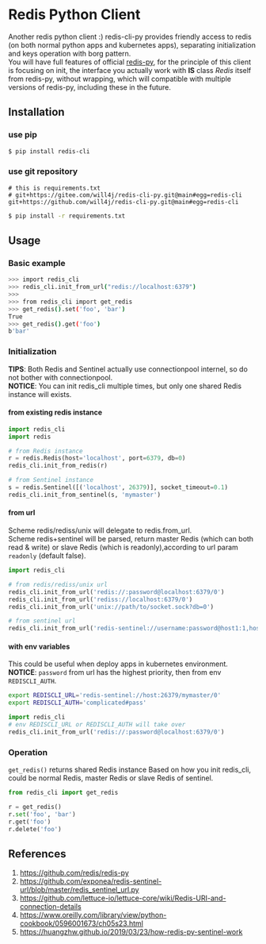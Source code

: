 # Redis Python Client
Another redis python client :) redis-cli-py provides friendly access to redis (on both normal python apps and kubernetes apps), separating initialization and keys operation with borg pattern.  
You will have full features of official [redis-py](https://github.com/redis/redis-py), for the principle of this client is focusing on init, the interface you actually work with **IS** class *Redis* itself from redis-py, without wrapping, which will compatible with multiple versions of redis-py, including these in the future.

## Installation
### use pip
```bash
$ pip install redis-cli
```
### use git repository
```text
# this is requirements.txt
# git+https://gitee.com/will4j/redis-cli-py.git@main#egg=redis-cli
git+https://github.com/will4j/redis-cli-py.git@main#egg=redis-cli 
```
```bash
$ pip install -r requirements.txt
```

## Usage
### Basic example
```bash
>>> import redis_cli
>>> redis_cli.init_from_url("redis://localhost:6379")
>>>
>>> from redis_cli import get_redis
>>> get_redis().set('foo', 'bar')
True
>>> get_redis().get('foo')
b'bar'
```

### Initialization
**TIPS**: Both Redis and Sentinel actually use connectionpool internel, so do not bother with connectionpool.  
**NOTICE**: You can init redis_cli multiple times, but only one shared Redis instance will exists.
#### from existing redis instance
```python
import redis_cli
import redis

# from Redis instance
r = redis.Redis(host='localhost', port=6379, db=0)
redis_cli.init_from_redis(r)

# from Sentinel instance
s = redis.Sentinel([('localhost', 26379)], socket_timeout=0.1)
redis_cli.init_from_sentinel(s, 'mymaster')
```
#### from url
Scheme redis/rediss/unix will delegate to redis.from_url.  
Scheme redis+sentinel will be parsed, return master Redis (which can both read & write) or slave Redis (which is readonly),according to url param `readonly` (default false).
```python
import redis_cli

# from redis/rediss/unix url
redis_cli.init_from_url('redis://:password@localhost:6379/0')
redis_cli.init_from_url('rediss://localhost:6379/0')
redis_cli.init_from_url('unix://path/to/socket.sock?db=0')

# from sentinel url
redis_cli.init_from_url('redis-sentinel://username:password@host1:1,host2,host3:3/mymaster/0?readonly=true')
```

#### with env variables
This could be useful when deploy apps in kubernetes environment.  
**NOTICE**: `password` from url has the highest priority, then from env `REDISCLI_AUTH`. 
```bash
export REDISCLI_URL='redis-sentinel://host:26379/mymaster/0'
export REDISCLI_AUTH='complicated#pass'
```
```python
import redis_cli
# env REDISCLI_URL or REDISCLI_AUTH will take over
redis_cli.init_from_url('redis://:password@localhost:6379/0')
```

### Operation
`get_redis()` returns shared Redis instance Based on how you init redis_cli, could be normal Redis, master Redis or slave Redis of sentinel.

```python
from redis_cli import get_redis

r = get_redis()
r.set('foo', 'bar')
r.get('foo')
r.delete('foo')
```

## References
1. https://github.com/redis/redis-py
1. https://github.com/exponea/redis-sentinel-url/blob/master/redis_sentinel_url.py
1. https://github.com/lettuce-io/lettuce-core/wiki/Redis-URI-and-connection-details
1. https://www.oreilly.com/library/view/python-cookbook/0596001673/ch05s23.html
1. https://huangzhw.github.io/2019/03/23/how-redis-py-sentinel-work
